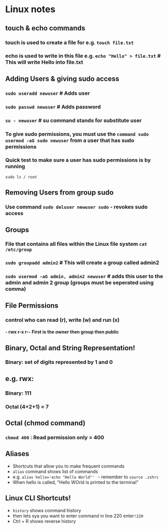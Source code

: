 # Linux notes

## touch & echo commands
### touch is used to create a file for e.g. ```touch file.txt```
### echo is used to write in this file e.g. ```echo "Hello" > file.txt``` # This will write Hello into file.txt

## Adding Users & giving sudo access
### ```sudo useradd newuser``` # Adds user
### ```sudo passwd newuser``` # Adds password

### ```su - newuser``` # su command stands for substitute user 
### To give sudo permissions, you must use the ```command sudo usermod -aG sudo newuser``` from a user that has sudo permissions
### Quick test to make sure a user has sudo permissions is by running 
```sudo ls / root``` 

## Removing Users from group sudo
### Use command ```sudo deluser newuser sudo``` - revokes sudo access

## Groups
### File that contains all files within the Linux file system ```cat /etc/group```
### ```sudo groupadd admin2``` # This will create a group called admin2 
### ```sudo usermod -aG admin, admin2 newuser``` # adds this user to the admin and admin 2 group (groups must be seperated using comma)

## File Permissions 
### control who can read (r), write (w) and run (x)
#### - rwx r-x r-- First is the owner then group then public 
## Binary, Octal and String Representation!
### Binary: set of digits represented by 1 and 0 
## e.g. rwx:
### Binary: 111
### Octal (4+2+1) = 7

## Octal (chmod command)
### ```chmod 400``` : Read permission only = 400

## Aliases
- Shortcuts that allow you to make frequent commands
- ```alias``` command shows list of commands
- e.g. ```alias hello='echo "Hello World"' ``` - remember to ```source .zshrc```
- When hello is called, "Hello WOrld is printed to the terminal"

## Linux CLI Shortcuts!
- ```history``` shows command history 
- then lets sya you want to enter command in line 220 enter```!220```
- Ctrl + R shows reverse history